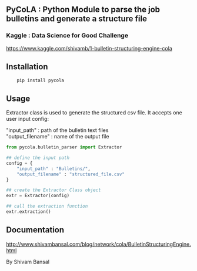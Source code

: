 ## PyCoLA : Python Module to parse the job bulletins and generate a structure file 

### Kaggle : Data Science for Good Challenge 

https://www.kaggle.com/shivamb/1-bulletin-structuring-engine-cola

## Installation 

```python
    pip install pycola 
```

## Usage 

Extractor class is used to generate the structured csv file. It accepts one user input config:

"input_path" : path of the bulletin text files    
"output_filename" : name of the output file   

```python
from pycola.bulletin_parser import Extractor

## define the input path
config = {
	"input_path" : "Bulletins/",
	"output_filename" : "structured_file.csv"
}

## create the Extractor Class object
extr = Extractor(config)

## call the extraction function
extr.extraction()
```

## Documentation 

http://www.shivambansal.com/blog/network/cola/BulletinStructuringEngine.html    

By Shivam Bansal